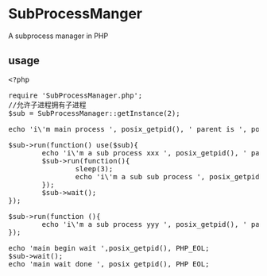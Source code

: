 SubProcessManger
================

A subprocess manager in PHP

## usage
<pre>
&lt;?php

require 'SubProcessManager.php';
//允许子进程拥有子进程
$sub = SubProcessManager::getInstance(2);

echo 'i\'m main process ', posix_getpid(), ' parent is ', posix_getppid(), PHP_EOL;

$sub->run(function() use($sub){
        echo 'i\'m a sub process xxx ', posix_getpid(), ' parent is ', posix_getppid(), PHP_EOL;
        $sub->run(function(){
                sleep(3);
                echo 'i\'m a sub sub process ', posix_getpid(), ' parent is ', posix_getppid(), PHP_EOL;
        });
        $sub->wait();
});

$sub->run(function (){
        echo 'i\'m a sub process yyy ', posix_getpid(), ' parent is ', posix_getppid(), PHP_EOL;
});

echo 'main begin wait ',posix_getpid(), PHP_EOL;
$sub->wait();
echo 'main wait done ', posix_getpid(), PHP_EOL;
</pre>
